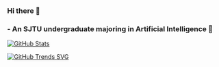 ### Hi there 👋
### - An SJTU undergraduate majoring in Artificial Intelligence 🤖
[![GitHub Stats](https://github-readme-stats.vercel.app/api?username=ccmoony&count_private=true&show_icons=true&line_height=20)](https://github.com/anuraghazra/github-readme-stats)

[![GitHub Trends SVG](https://api.githubtrends.io/user/svg/ccmoony/langs)](https://githubtrends.io)
<!--
**ccmoony/ccmoony** is a ✨ _special_ ✨ repository because its `README.md` (this file) appears on your GitHub profile.

Here are some ideas to get you started:

- 🔭 I’m currently working on ...
- 🌱 I’m currently learning ...
- 👯 I’m looking to collaborate on ...
- 🤔 I’m looking for help with ...
- 💬 Ask me about ...
- 📫 How to reach me: ...
- 😄 Pronouns: ...
- ⚡ Fun fact: ...
-->
